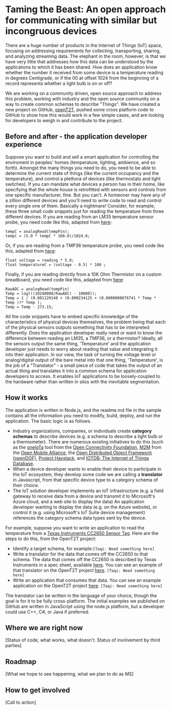 # Taming the Beast: An open approach for communicating with similar but incongruous devices

There are a huge number of products in the Internet of Things (IoT) space, focusing on addressing 
requirements for collecting, transporting, sharing, and analyzing 
streaming data. The elephant in the room, however, is that we have very little that addresses how this data can 
be understood by the applications to which it has been shared. How does an application know whether the number it
received from some device is a temperature reading in degrees Centigrade, or if the 00 at offset 1024 from the beginning of a record represents whether a light bulb is on
or off?
  
We are working on a community driven, open source approach to address this problem, working with industry and the open source community
on a way to create common schemas to describe "Things". We have created a new project on GitHub, [openT2T](https://github.com/openT2T), pushed some cross platform code to GitHub to show how this
would work in a few simple cases, and are looking for developers to weigh in and contribute to the project.  



## Before and after - the application developer experience

Suppose you want to build and sell a smart application for controlling the enviroment in peoples' homes (temperature, lighting, ambience, and so forth). Amongst the many
things you need to do, you need to be able to determine the current state of things (like the current occupancy and the temperature), and control a plethora of devices (like thermostats and light
switches). If you can mandate what devices a person has in their home, like specifying that the whole house is 
retrofitted with sensors and controls from one specific manufacturer, fine. But you can't. A homeoner may have
any of a zillion different devices and you'll need to write code to read and control every single one of them. Basically
a nightmare! Consider, for example, these three small code snippets just for reading the temperature from three different devices. 
If you are reading from an LM35 temperature sensor probe, you need code like this, adapted from
[here](http://duino4projects.com/arduino-temperature-sensor-code/):
```
tempC = analogRead(tempPin);
tempC = (5.0 * tempC * 100.0)/1024.0;
```
Or, if you are reading from a TMP36 temperature probe, you need code like this, adapted from [here](https://learn.adafruit.com/tmp36-temperature-sensor/using-a-temp-sensor):
```
float voltage = reading * 5.0;
float temperatureC = (voltage - 0.5) * 100 ;  
```
Finally, if you are reading directly from a 10K Ohm Thermistor on a custom breadboard, you need code like this, adapted from 
[here](http://computers.tutsplus.com/tutorials/how-to-read-temperatures-with-arduino--mac-53714):
``` 
RawADC = analogRead(tempPin)
Temp = log(((10240000/RawADC) - 10000));
Temp = 1 / (0.001129148 + (0.000234125 + (0.0000000876741 * Temp * Temp ))* Temp );
Temp = Temp - 273.15; 
```
All the code snippets have to embed specific knowledge of the characteristics of physical devices themselves, the 
problem being that each of the physical sensors outputs something that has to be interpreted differently. Does the application developer really need or want to know the difference between reading an LM35, a TMP36, or a thermistor? Ideally,
all the sensors output the same thing, 'Temperature' and the application developer just needs to worry about reading that
value and integrating it into their application. In our view, the task of turning the voltage level or analog/digital output 
of the bare metal into that one thing, 'Temperature', is the job of a "Translator" - a small piece of code that takes the
output of an actual thing and translates it into a common schema for application developers to access. It 
enables IoT applications to be loosely-coupled to the hardware rather than written in silos with the inevitable
segmentation. 


## How it works

The application is written in Node.js, and the readme.md file in the sample contains all the information you need to
modify, build, deploy, and run the application. The basic logic is as follows.

  * Industry organizations, companies, or individuals create **category schemas** to describe devices (e.g. a schema to 
  describe a light bulb or a thermometer). There are numerous existing initiatives to do this (such as 
  the [oneIoTa](https://www.iab.org/wp-content/IAB-uploads/2016/03/OCF-oneIoTa-Overview-Paper_v3.pdf) tool 
  from the [Open Connectivity Foundation](http://openconnectivity.org/), 
  [M2M](http://technical.openmobilealliance.org/Technical/technical-information/omna/lightweight-m2m-lwm2m-object-registry) 
  from the [Open Mobile Alliance](http://technical.openmobilealliance.org/Technical/), 
  the [Open Distributed Object Framework (openDOF)](https://opendof.org/), 
  [Project Haystack](http://project-haystack.org/), and [IOTDB: The Internet of Things Database](https://iotdb.org/).  
  * When a device developer wants to enable their device to participate in the IoT ecosystem, they develop
  some code we are calling a **translator** in Javascript, from that specific device type to a category 
  schema of their choice.
  * The IoT solution developer implements an IoT infrastructure (e.g. a field gateway to receive data from a device and
  transmit it to Microsoft's Azure cloud, and a web site to display the data) 
  An application developer wanting to display the data (e.g. on the Azure website), or control it (e.g. using
  Microsoft's IoT Suite device management) references the category schema data types sent by the device. 
    
For example, suppose you want to write an application to read the temperature from a [Texas Instruments CC2650 Sensor
Tag](http://www.ti.com/ww/en/wireless_connectivity/sensortag2015/?INTC=SensorTag). Here are the steps to do this, from the OpenT2T project:

  * Identify a target schema, for example:```[Taqi: Need something here]```
  * Write a translator for the data that comes off the CC2650 to that schema. The data that comes off
  the CC2650 is described by Texas Instruments in a spec sheet, available [here](http://www.ti.com/product/tmp006). You can see an example of that
  translator on the OpenT2T project [here](https://github.com/openT2T/translators/blob/master/org.openT2T.sample.superPopular.temperatureSensor/Texas%20Instruments%20Inc.%20CC2650%20SensorTag/js/thingTranslator.js).
  ```[Taqi: Need something here]```  
  * Write an application that consumes that data. You can see an example application on the OpenT2T project [here](https://github.com/openT2T/sampleapps). ```[Taqi: Need something here]```
  
The translator can be written in the language of your choice, though the goal is for it to be fully cross-platform.
The initial examples we published on GitHub are written in JavaScript using the node.js platform, but a developer
could use C++, C#, or Java if preferred.


## Where we are right now

[Status of code, what works, what doesn't. Status of involvement by third parties]


## Roadmap

[What we hope to see happening, what we plan to do as MS]


## How to get involved

[Call to action]
